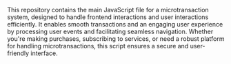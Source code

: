 This repository contains the main JavaScript file for a microtransaction system, designed to handle frontend interactions and user interactions efficiently. It enables smooth transactions and an engaging user experience by processing user events and facilitating seamless navigation. Whether you're making purchases, subscribing to services, or need a robust platform for handling microtransactions, this script ensures a secure and user-friendly interface.